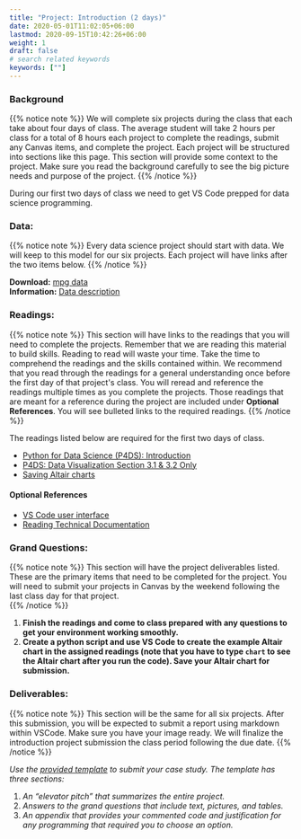 ```yaml
---
title: "Project: Introduction (2 days)"
date: 2020-05-01T11:02:05+06:00
lastmod: 2020-09-15T10:42:26+06:00
weight: 1
draft: false
# search related keywords
keywords: [""]
---
```


### Background

{{% notice note %}}
We will complete six projects during the class that each take about four days of class.  The average student will take 2 hours per class for a total of 8 hours each project to complete the readings, submit any Canvas items, and complete the project. Each project will be structured into sections like this page. 
This section will provide some context to the project. Make sure you read the background carefully to see the big picture needs and purpose of the project.
{{% /notice %}}


During our first two days of class we need to get VS Code prepped for data science programming.  

### Data:

{{% notice note %}}
Every data science project should start with data.  We will keep to this model for our six projects. Each project will have links after the two items below.
{{% /notice %}}

__Download:__ [mpg data](https://github.com/byuidatascience/data4python4ds/raw/master/data-raw/mpg/mpg.csv)   
__Information:__ [Data description](https://github.com/byuidatascience/data4python4ds/blob/master/data.md#fuel-economy-data-from-1999-to-2008-for-38-popular-models-of-cars)

### Readings:

{{% notice note %}}
This section will have links to the readings that you will need to complete the projects. Remember that we are reading this material to build skills. Reading to read will waste your time.  Take the time to comprehend the readings and the skills contained within.  We recommend that you read through the readings for a general understanding once before the first day of that project's class.  You will reread and reference the readings multiple times as you complete the projects. Those readings that are meant for a reference during the project are included under __Optional References__. You will see bulleted links to the required readings.
{{% /notice %}}


The readings listed below are required for the first two days of class.

- [Python for Data Science (P4DS): Introduction](https://byuidatascience.github.io/python4ds/introduction.html)
- [P4DS: Data Visualization Section 3.1 & 3.2 Only](https://byuidatascience.github.io/python4ds/data-visualisation.html)
- [Saving Altair charts](../../course-materials/altair/)


#### Optional References

- [VS Code user interface](https://code.visualstudio.com/docs/getstarted/userinterface) 
- [Reading Technical Documentation](https://byui-cse.github.io/cse450-course/course/reading-technical-documentation.html)

### Grand Questions:

{{% notice note %}}
This section will have the project deliverables listed. These are the primary items that need to be completed for the project. You will need to submit your projects in Canvas by the weekend following the last class day for that project.  
{{% /notice %}}

1. __Finish the readings and come to class prepared with any questions to get your environment working smoothly.__
2. __Create a python script and use VS Code to create the example Altair chart in the assigned readings (note that you have to type `chart` to see the Altair chart after you run the code).  Save your Altair chart for submission.__

### Deliverables:

{{% notice note %}}
This section will be the same for all six projects. After this submission, you will be expected to submit a report using markdown within VSCode. Make sure you have your image ready. We will finalize the introduction project submission the class period following the due date. 
{{% /notice %}}

_Use the [provided template](../../template/cse250_project_template.md) to submit your case study. The template has three sections:_

1. _An “elevator pitch” that summarizes the entire project._
2. _Answers to the grand questions that include text, pictures, and tables._
3. _An appendix that provides your commented code and justification for any programming that required you to choose an option._

<!-- 
{{% notice note %}}
  This is a simple note.
{{% /notice %}}

{{% notice tip %}}
  This is a simple tip.
{{% /notice %}}

{{% notice info %}}
  This is a simple info.
{{% /notice %}} -->